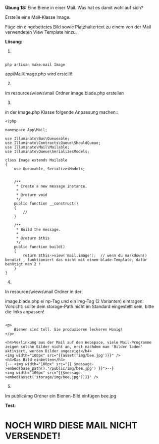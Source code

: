 **Übung 18:** Eine Biene in einer Mail. Was hat es damit wohl auf sich?

Erstelle eine Mail-Klasse Image. 

Füge ein eingebettetes Bild sowie Platzhaltertext 
zu einem von der Mail verwendeten View Template hinzu.


**Lösung:**

1.

```

php artisan make:mail Image 

```

app\Mail\Image.php wird erstellt!


2.
im resources\views\mail Ordner
image.blade.php erstellen


3.
in der Image.php Klasse folgende Anpassung machen::

```
<?php

namespace App\Mail;

use Illuminate\Bus\Queueable;
use Illuminate\Contracts\Queue\ShouldQueue;
use Illuminate\Mail\Mailable;
use Illuminate\Queue\SerializesModels;

class Image extends Mailable
{
    use Queueable, SerializesModels;

	
    /**
     * Create a new message instance.
     *
     * @return void
     */
    public function __construct()
    {
        //
    }

    /**
     * Build the message.
     *
     * @return $this
     */
    public function build()
    {
        return $this->view('mail.image');  // wenn du markdown() benutzt , funktioniert das nicht mit einem blade-Template, dafür benötigt man 2 !
    }
}

```


4.
In resources\views\mail Ordner in der:

image.blade.php ei np-Tag und ein img-Tag (2 Varianten) eintragen:
Vorsicht: sollte dein storage-Path nicht im Standard eingestellt sein, bitte die links anpassen!


```

<p>
    Bienen sind toll. Sie produzieren leckeren Honig!
</p>

<h4>Verlinkung aus der Mail auf den Webspace, viele Mail-Programme zeigen solche Bilder nicht an, erst nachdem man 'Bilder laden' aktiviert, werden Bilder angezeigt</h4>
<img width="100px" src="{{asset('img/bee.jpg')}}" />
<h4>Das Bild einbetten</h4>
{-- <img width="100px" src="{{ $message->embed(base_path().'/public/img/bee.jpg') }}">--}
<img width="100px" src="{{$message->embed(asset('storage/img/bee.jpg'))}}" />

```

5.
Im public\img Ordner ein Bienen-Bild einfügen
bee.jpg 

**Test:**

NOCH WIRD DIESE MAIL NICHT VERSENDET!
=====================================
